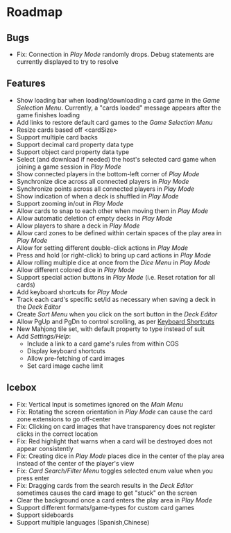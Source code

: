 # Roadmap

## Bugs
- Fix: Connection in *Play Mode* randomly drops. Debug statements are currently displayed to try to resolve

## Features
- Show loading bar when loading/downloading a card game in the *Game Selection Menu*. Currently, a "cards loaded" message appears after the game finishes loading
- Add links to restore default card games to the *Game Selection Menu*
- Resize cards based off \<cardSize\>
- Support multiple card backs
- Support decimal card property data type
- Support object card property data type
- Select (and download if needed) the host's selected card game when joining a game session in *Play Mode*
- Show connected players in the bottom-left corner of *Play Mode*
- Synchronize dice across all connected players in *Play Mode*
- Synchronize points across all connected players in *Play Mode*
- Show indication of when a deck is shuffled in *Play Mode*
- Support zooming in/out in *Play Mode*
- Allow cards to snap to each other when moving them in *Play Mode*
- Allow automatic deletion of empty decks in *Play Mode*
- Allow players to share a deck in *Play Mode*
- Allow card zones to be defined within certain spaces of the play area in *Play Mode*
- Allow for setting different double-click actions in *Play Mode*
- Press and hold (or right-click) to bring up card actions in *Play Mode*
- Allow rolling multiple dice at once from the *Dice Menu* in *Play Mode*
- Allow different colored dice in *Play Mode*
- Support special action buttons in *Play Mode* (i.e. Reset rotation for all cards)
- Add keyboard shortcuts for *Play Mode*
- Track each card's specific set/id as necessary when saving a deck in the *Deck Editor*
- Create *Sort Menu* when you click on the sort button in the *Deck Editor*
- Allow PgUp and PgDn to control scrolling, as per [Keyboard Shortcuts](KEYBOARD.md)
- New Mahjong tile set, with default property to type instead of suit
- Add *Settings/Help*:
  - Include a link to a card game's rules from within CGS
  - Display keyboard shortcuts
  - Allow pre-fetching of card images
  - Set card image cache limit

## Icebox
- Fix: Vertical Input is sometimes ignored on the *Main Menu*
- Fix: Rotating the screen orientation in *Play Mode* can cause the card zone extensions to go off-center
- Fix: Clicking on card images that have transparency does not register clicks in the correct location
- Fix: Red highlight that warns when a card will be destroyed does not appear consistently
- Fix: Creating dice in *Play Mode* places dice in the center of the play area instead of the center of the player's view
- Fix: *Card Search/Filter Menu* toggles selected enum value when you press enter
- Fix: Dragging cards from the search results in the *Deck Editor* sometimes causes the card image to get "stuck" on the screen
- Clear the background once a card enters the play area in *Play Mode*
- Support different formats/game-types for custom card games
- Support sideboards
- Support multiple languages (Spanish,Chinese)

